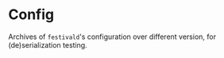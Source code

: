 # Config
Archives of `festivald`'s configuration over different version, for (de)serialization testing.
